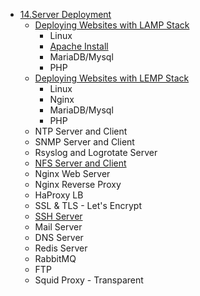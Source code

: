 - [14.Server Deployment]()
   - [Deploying Websites with LAMP Stack](https://github.com/saifulislam88/lamp-stack-setup/blob/main/README.md)
      - Linux
      - [Apache Install](https://github.com/nasirnjs/LinuxOpsHub/blob/main/apache-web-server-configure.md)
      - MariaDB/Mysql
      - PHP
   - [Deploying Websites with LEMP Stack](https://github.com/saifulislam88/lamp-stack-setup/blob/main/README.md)
      - Linux
      - Nginx
      - MariaDB/Mysql
      - PHP
   - NTP Server and Client
   - SNMP Server and Client
   - Rsyslog and Logrotate Server
   - [NFS Server and Client](https://github.com/saifulislam88/nfs-server?tab=readme-ov-file#manual-installation)
   - Nginx Web Server 
   - Nginx Reverse Proxy
   - HaProxy LB
   - SSL & TLS - Let's Encrypt
   - [ SSH Server](https://github.com/saifulislam88/SSH-Server/blob/main/openssh-server-deployment.md)
   - Mail Server
   - DNS Server
   - Redis Server
   - RabbitMQ
   - FTP
   - Squid Proxy - Transparent 
  
